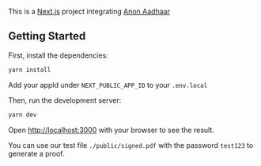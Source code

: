 This is a [Next.js](https://nextjs.org/) project integrating [Anon Aadhaar](https://github.com/privacy-scaling-explorations/anon-aadhaar)

## Getting Started

First, install the dependencies:

```bash
yarn install
```

Add your appId under `NEXT_PUBLIC_APP_ID` to your `.env.local`

Then, run the development server:

```bash
yarn dev
```

Open [http://localhost:3000](http://localhost:3000) with your browser to see the result.

You can use our test file `./public/signed.pdf` with the password `test123` to generate a proof.
